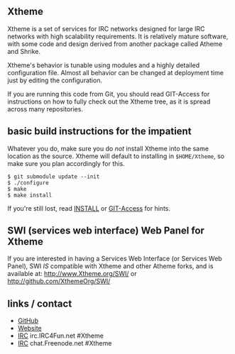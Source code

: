 ## Xtheme

Xtheme is a set of services for IRC networks designed for large IRC networks with high
scalability requirements.  It is relatively mature software, with some code and design
derived from another package called Atheme and Shrike.

Xtheme's behavior is tunable using modules and a highly detailed configuration file.
Almost all behavior can be changed at deployment time just by editing the configuration.

If you are running this code from Git, you should read GIT-Access for instructions on
how to fully check out the Xtheme tree, as it is spread across many repositories.

## basic build instructions for the impatient

Whatever you do, make sure you do *not* install Xtheme into the same location as the source.
Xtheme will default to installing in `$HOME/Xtheme`, so make sure you plan accordingly for this.

    $ git submodule update --init
    $ ./configure
    $ make
    $ make install

If you're still lost, read [INSTALL](INSTALL) or [GIT-Access](GIT-Access) for hints. 

## SWI (services web interface) Web Panel for Xtheme

If you are interested in having a Services Web Interface (or Services Web Panel), SWI
*IS* compatible with Xtheme and other Atheme forks, and is available at:
http://www.Xtheme.org/SWI/ or http://github.com/XthemeOrg/SWI/

## links / contact

 * [GitHub](http://www.github.com/XthemeOrg/Xtheme)
 * [Website](http://www.Xtheme.org/Xtheme/)
 * [IRC](irc://irc.IRC4Fun.net/#Xtheme) irc.IRC4Fun.net #Xtheme
 * [IRC](irc://chat.freenode.net/#Xtheme) chat.Freenode.net #Xtheme
